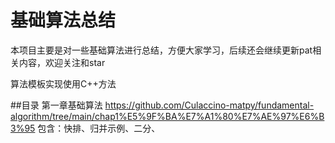 # 基础算法总结

本项目主要是对一些基础算法进行总结，方便大家学习，后续还会继续更新pat相关内容，欢迎关注和star

算法模板实现使用C++方法

##目录
第一章基础算法 https://github.com/Culaccino-matpy/fundamental-algorithm/tree/main/chap1%E5%9F%BA%E7%A1%80%E7%AE%97%E6%B3%95
包含：快排、归并示例、二分、
